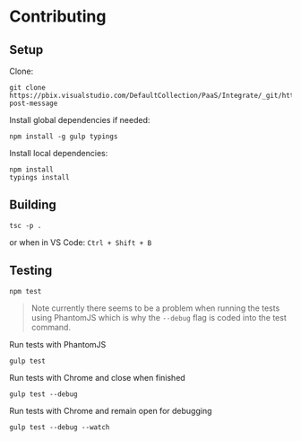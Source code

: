 # Contributing

## Setup

Clone:
```
git clone https://pbix.visualstudio.com/DefaultCollection/PaaS/Integrate/_git/http-post-message
```

Install global dependencies if needed:
```
npm install -g gulp typings
```

Install local dependencies:
```
npm install
typings install
```

## Building

```
tsc -p .
```
or when in VS Code: `Ctrl + Shift + B`

## Testing

```
npm test
```

> Note currently there seems to be a problem when running the tests using PhantomJS which is why the `--debug` flag is coded into the test command.

Run tests with PhantomJS
```
gulp test
```

Run tests with Chrome and close when finished
```
gulp test --debug
```

Run tests with Chrome and remain open for debugging
```
gulp test --debug --watch
```

